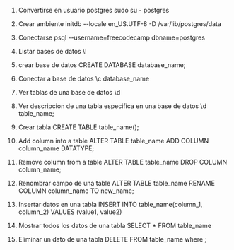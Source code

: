 
1. Convertirse en usuario postgres 
sudo su - postgres

2. Crear ambiente
initdb --locale en_US.UTF-8 -D /var/lib/postgres/data

3. Conectarse
psql --username=freecodecamp dbname=postgres

4. Listar bases de datos
\l

5. crear base de datos
CREATE DATABASE database_name;

6. Conectar a base de datos
\c database_name

7. Ver tablas de una base de datos
\d

8. Ver descripcion de una tabla especifica en una base de datos
\d table_name;

9. Crear tabla
CREATE TABLE table_name();

10. Add column into a table
ALTER TABLE table_name ADD COLUMN column_name DATATYPE;

11. Remove column from a table
ALTER TABLE table_name DROP COLUMN column_name;

12. Renombrar campo de una table
ALTER TABLE table_name RENAME COLUMN column_name TO new_name;

13. Insertar datos en una tabla
INSERT INTO table_name(column_1, column_2) VALUES (value1, value2)

14. Mostrar todos los datos de una tabla
SELECT * FROM table_name

15. Eliminar un dato de una tabla
DELETE FROM table_name where <condition>;


